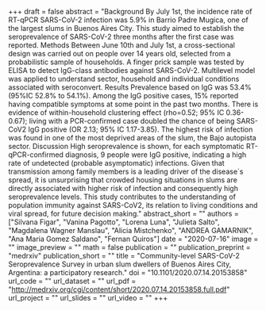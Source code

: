 +++
draft = false
abstract = "Background By July 1st, the incidence rate of RT-qPCR SARS-CoV-2 infection was 5.9% in Barrio Padre Mugica, one of the largest slums in Buenos Aires City. This study aimed to establish the seroprevalence of SARS-CoV-2 three months after the first case was reported. Methods Between June 10th and July 1st, a cross-sectional design was carried out on people over 14 years old, selected from a probabilistic sample of households. A finger prick sample was tested by ELISA to detect IgG-class antibodies against SARS-CoV-2. Multilevel model was applied to understand sector, household and individual conditions associated with seroconvert. Results Prevalence based on IgG was 53.4% (95%IC 52.8% to 54.1%). Among the IgG positive cases, 15% reported having compatible symptoms at some point in the past two months. There is evidence of within-household clustering effect (rho=0.52; 95% IC 0.36-0.67); living with a PCR-confirmed case doubled the chance of being SARS-CoV2 IgG positive (OR 2.13; 95% IC 1.17-3.85). The highest risk of infection was found in one of the most deprived areas of the slum, the Bajo autopista sector. Discussion High seroprevalence is shown, for each symptomatic RT-qPCR-confirmed diagnosis, 9 people were IgG positive, indicating a high rate of undetected (probable asymptomatic) infections. Given that transmission among family members is a leading driver of the disease`s spread, it is unsurprising that crowded housing situations in slums are directly associated with higher risk of infection and consequently high seroprevalence levels. This study contributes to the understanding of population immunity against SARS-CoV2, its relation to living conditions and viral spread, for future decision making."
abstract_short = ""
authors = ["Silvana Figar", "Vanina Pagotto", "Lorena Luna", "Julieta Salto", "Magdalena Wagner Manslau", "Alicia Mistchenko", "ANDREA GAMARNIK", "Ana Maria Gomez Saldano", "Fernan Quiros"]
date = "2020-07-16"
image = ""
image_preview = ""
math = false
publication = ""
publication_preprint = "medrxiv"
publication_short = ""
title = "Community-level SARS-CoV-2 Seroprevalence Survey in urban slum dwellers of Buenos Aires City, Argentina: a participatory research."
doi = "10.1101/2020.07.14.20153858"
url_code = ""
url_dataset = ""
url_pdf = "http://medrxiv.org/cgi/content/short/2020.07.14.20153858.full.pdf"
url_project = ""
url_slides = ""
url_video = ""
+++